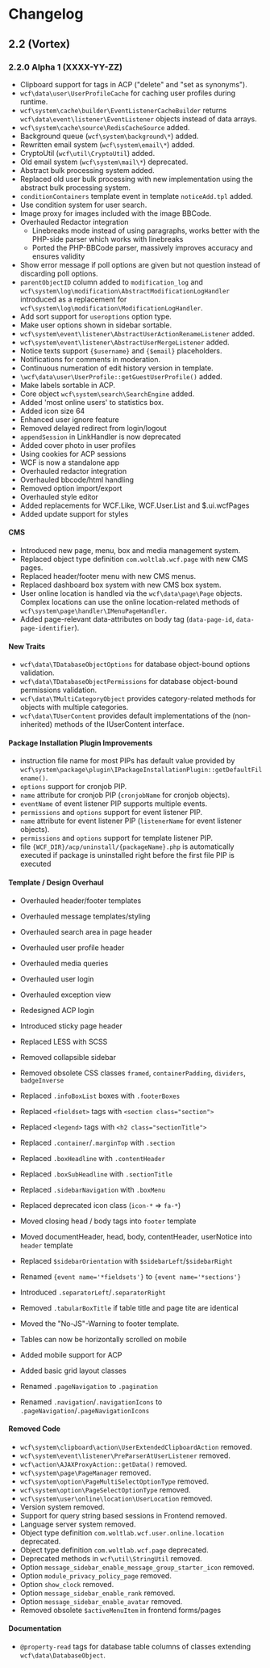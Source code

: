 # Changelog

## 2.2 (Vortex)

### 2.2.0 Alpha 1 (XXXX-YY-ZZ)

* Clipboard support for tags in ACP ("delete" and "set as synonyms").
* `wcf\data\user\UserProfileCache` for caching user profiles during runtime.
* `wcf\system\cache\builder\EventListenerCacheBuilder` returns `wcf\data\event\listener\EventListener` objects instead of data arrays.
* `wcf\system\cache\source\RedisCacheSource` added.
* Background queue (`wcf\system\background\*`) added.
* Rewritten email system (`wcf\system\email\*`) added.
* CryptoUtil (`wcf\util\CryptoUtil`) added.
* Old email system (`wcf\system\mail\*`) deprecated.
* Abstract bulk processing system added.
* Replaced old user bulk processing with new implementation using the abstract bulk processing system.
* `conditionContainers` template event in template `noticeAdd.tpl` added.
* Use condition system for user search.
* Image proxy for images included with the image BBCode.
* Overhauled Redactor integration
	* Linebreaks mode instead of using paragraphs, works better with the PHP-side parser which works with linebreaks
	* Ported the PHP-BBCode parser, massively improves accuracy and ensures validity
* Show error message if poll options are given but not question instead of discarding poll options.
* `parentObjectID` column added to `modification_log` and `wcf\system\log\modification\AbstractModificationLogHandler` introduced as a replacement for `wcf\system\log\modification\ModificationLogHandler`.
* Add sort support for `useroptions` option type.
* Make user options shown in sidebar sortable.
* `wcf\system\event\listener\AbstractUserActionRenameListener` added.
* `wcf\system\event\listener\AbstractUserMergeListener` added.
* Notice texts support `{$username}` and `{$email}` placeholders.
* Notifications for comments in moderation.
* Continuous numeration of edit history version in template.
* `\wcf\data\user\UserProfile::getGuestUserProfile()` added.
* Make labels sortable in ACP.
* Core object `wcf\system\search\SearchEngine` added.
* Added 'most online users' to statistics box.
* Added icon size 64
* Enhanced user ignore feature
* Removed delayed redirect from login/logout
* `appendSession` in LinkHandler is now deprecated
* Added cover photo in user profiles
* Using cookies for ACP sessions
* WCF is now a standalone app
* Overhauled redactor integration
* Overhauled bbcode/html handling
* Removed option import/export
* Overhauled style editor
* Added replacements for WCF.Like, WCF.User.List and $.ui.wcfPages
* Added update support for styles

#### CMS

* Introduced new page, menu, box and media management system.
* Replaced object type definition `com.woltlab.wcf.page` with new CMS pages.
* Replaced header/footer menu with new CMS menus.
* Replaced dashboard box system with new CMS box system.
* User online location is handled via the `wcf\data\page\Page` objects. Complex locations can use the online location-related methods of `wcf\system\page\handler\IMenuPageHandler`.
* Added page-relevant data-attributes on body tag (`data-page-id`, `data-page-identifier`).

#### New Traits

* `wcf\data\TDatabaseObjectOptions` for database object-bound options validation.
* `wcf\data\TDatabaseObjectPermissions` for database object-bound permissions validation.
* `wcf\data\TMultiCategoryObject` provides category-related methods for objects with multiple categories.
* `wcf\data\TUserContent` provides default implementations of the (non-inherited) methods of the IUserContent interface.

#### Package Installation Plugin Improvements

* instruction file name for most PIPs has default value provided by `wcf\system\package\plugin\IPackageInstallationPlugin::getDefaultFilename()`.
* `options` support for cronjob PIP.
* `name` attribute for cronjob PIP (`cronjobName` for cronjob objects).
* `eventName` of event listener PIP supports multiple events.
* `permissions` and `options` support for event listener PIP.
* `name` attribute for event listener PIP (`listenerName` for event listener objects).
* `permissions` and `options` support for template listener PIP.
* file `{WCF_DIR}/acp/uninstall/{packageName}.php` is automatically executed if package is uninstalled right before the first file PIP is executed

#### Template / Design Overhaul

* Overhauled header/footer templates
* Overhauled message templates/styling
* Overhauled search area in page header
* Overhauled user profile header
* Overhauled media queries
* Overhauled user login
* Overhauled exception view
* Redesigned ACP login

* Introduced sticky page header
* Replaced LESS with SCSS
* Removed collapsible sidebar
* Removed obsolete CSS classes `framed`, `containerPadding`, `dividers`, `badgeInverse`
* Replaced `.infoBoxList` boxes with `.footerBoxes`
* Replaced `<fieldset>` tags with `<section class="section">`
* Replaced `<legend>` tags with `<h2 class="sectionTitle">`
* Replaced `.container`/`.marginTop` with `.section`
* Replaced `.boxHeadline` with `.contentHeader`
* Replaced `.boxSubHeadline` with `.sectionTitle`
* Replaced `.sidebarNavigation` with `.boxMenu`
* Replaced deprecated icon class (`icon-*` => `fa-*`)
* Moved closing head / body tags into `footer` template
* Moved documentHeader, head, body, contentHeader, userNotice into `header` template
* Replaced `$sidebarOrientation` with `$sidebarLeft`/`$sidebarRight`
* Renamed `{event name='*fieldsets'}` to `{event name='*sections'}`
* Introduced `.separatorLeft`/`.separatorRight`
* Removed `.tabularBoxTitle` if table title and page tite are identical
* Moved the "No-JS"-Warning to footer template.
* Tables can now be horizontally scrolled on mobile
* Added mobile support for ACP
* Added basic grid layout classes
* Renamed `.pageNavigation` to `.pagination`
* Renamed `.navigation`/`.navigationIcons` to `.pageNavigation`/`.pageNavigationIcons`

#### Removed Code

* `wcf\system\clipboard\action\UserExtendedClipboardAction` removed.
* `wcf\system\event\listener\PreParserAtUserListener` removed.
* `wcf\action\AJAXProxyAction::getData()` removed.
* `wcf\system\page\PageManager` removed.
* `wcf\system\option\PageMultiSelectOptionType` removed.
* `wcf\system\option\PageSelectOptionType` removed.
* `wcf\system\user\online\location\UserLocation` removed.
* Version system removed.
* Support for query string based sessions in Frontend removed.
* Language server system removed.
* Object type definition `com.woltlab.wcf.user.online.location` deprecated.
* Object type definition `com.woltlab.wcf.page` deprecated.
* Deprecated methods in `wcf\util\StringUtil` removed.
* Option `message_sidebar_enable_message_group_starter_icon` removed.
* Option `module_privacy_policy_page` removed.
* Option `show_clock` removed.
* Option `message_sidebar_enable_rank` removed.
* Option `message_sidebar_enable_avatar` removed.
* Removed obsolete `$activeMenuItem` in frontend forms/pages

#### Documentation

* `@property-read` tags for database table columns of classes extending `wcf\data\DatabaseObject`.
